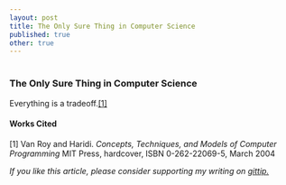 ```yaml
---
layout: post
title: The Only Sure Thing in Computer Science
published: true
other: true
---
```

# 
### The Only Sure Thing in Computer Science

Everything is a tradeoff.<a href="#bib1">[1]</a> 

#### Works Cited

<a id="bib1">[1]</a> Van Roy and Haridi. *Concepts, Techniques, and Models of Computer Programming* MIT Press, hardcover, ISBN 0-262-22069-5, March 2004

*If you like this article, please consider supporting my writing on <a href="https://www.gittip.com/mrb_bk/">gittip.</a>*
